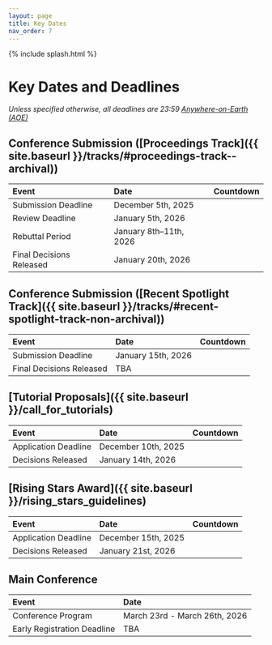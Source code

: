 ```yaml
---
layout: page
title: Key Dates
nav_order: 7
---
```

<script src="//code.jquery.com/jquery.js"></script>
<script src="{{ site.baseurl }}/assets/js/jquery.countdown.min.js"></script>
<script src="{{ site.baseurl }}/assets/js/luxon.min.js"></script>

{% include splash.html %}

# Key Dates and Deadlines

*Unless specified otherwise, all deadlines are 23:59 [Anywhere-on-Earth (AOE)](https://www.ieee802.org/16/aoe.html)*

## Conference Submission ([Proceedings Track]({{ site.baseurl }}/tracks/#proceedings-track--archival))

| Event                                                   | Date                           | Countdown                    |
|:--------------------------------------------------------|:-------------------------------|:-----------------------------|
| Submission Deadline                                     | December 5th, 2025              |<span id="proc-sub"></span><script type="text/javascript">var date = luxon.DateTime.fromObject({year: 2025, month: 12, day: 5, hour: 23, minute: 59, second: 59}, {zone: 'UTC-12',});$('#proc-sub').countdown(date.toJSDate(), function(event) { $(this).html(event.strftime('%D days %H:%M:%S')); });</script>|
| Review Deadline                                         | January 5th, 2026             |<span id="proc-review"></span><script type="text/javascript">var date = luxon.DateTime.fromObject({year: 2026, month: 1, day: 5, hour: 23, minute: 59, second: 59}, {zone: 'UTC-12',});$('#proc-review').countdown(date.toJSDate(), function(event) { $(this).html(event.strftime('%D days %H:%M:%S')); });</script>|
| Rebuttal Period                                         | January 8th–11th, 2026            |<span id="proc-rebuttal"></span><script type="text/javascript">var date = luxon.DateTime.fromObject({year: 2026, month: 1, day: 11, hour: 23, minute: 59, second: 59}, {zone: 'UTC-12',});$('#proc-rebuttal').countdown(date.toJSDate(), function(event) { $(this).html(event.strftime('%D days %H:%M:%S')); });</script>|
| Final Decisions Released                                | January 20th, 2026            |<span id="proc-decision"></span><script type="text/javascript">var date = luxon.DateTime.fromObject({year: 2026, month: 1, day: 20, hour: 23, minute: 59, second: 59}, {zone: 'UTC-12',});$('#proc-decision').countdown(date.toJSDate(), function(event) { $(this).html(event.strftime('%D days %H:%M:%S')); });</script>|


## Conference Submission ([Recent Spotlight Track]({{ site.baseurl }}/tracks/#recent-spotlight-track-non-archival))

| Event                     | Date                           | Countdown                    |
|:--------------------------|:-------------------------------|:-----------------------------|
| Submission Deadline       | January 15th, 2026             |<span id="wksp-sub"></span><script type="text/javascript">var date = luxon.DateTime.fromObject({year: 2026, month: 1, day: 15, hour: 23, minute: 59, second: 59}, {zone: 'UTC-12',});$('#wksp-sub').countdown(date.toJSDate(), function(event) { $(this).html(event.strftime('%D days %H:%M:%S')); });</script>|
| Final Decisions Released  | TBA            |<span id="wksp-decision"></span><script type="text/javascript">var date = luxon.DateTime.fromObject({year: 2026, month: 1, day: 20, hour: 23, minute: 59, second: 59}, {zone: 'UTC-12',});$('#wksp-decision').countdown(date.toJSDate(), function(event) { $(this).html(event.strftime('%D days %H:%M:%S')); });</script>|

## [Tutorial Proposals]({{ site.baseurl }}/call_for_tutorials)

| Event                     | Date                           | Countdown                    |
|:--------------------------|:-------------------------------|:-----------------------------|
| Application Deadline      | December 10th, 2025              |<span id="tut-sub"></span><script type="text/javascript">var date = luxon.DateTime.fromObject({year: 2025, month: 12, day: 10, hour: 23, minute: 59, second: 59}, {zone: 'UTC-12',});$('#tut-sub').countdown(date.toJSDate(), function(event) { $(this).html(event.strftime('%D days %H:%M:%S')); });</script>|
| Decisions Released        | January 14th, 2026             |<span id="tut-decision"></span><script type="text/javascript">var date = luxon.DateTime.fromObject({year: 2026, month: 1, day: 14, hour: 23, minute: 59, second: 59}, {zone: 'UTC-12',});$('#tut-decision').countdown(date.toJSDate(), function(event) { $(this).html(event.strftime('%D days %H:%M:%S')); });</script>|


## [Rising Stars Award]({{ site.baseurl }}/rising_stars_guidelines)

| Event                     | Date                           | Countdown                    |
|:--------------------------|:-------------------------------|:-----------------------------|
| Application Deadline      | December 15th, 2025              |<span id="stars-sub"></span><script type="text/javascript">var date = luxon.DateTime.fromObject({year: 2025, month: 12, day: 15, hour: 23, minute: 59, second: 59}, {zone: 'UTC-12',});$('#stars-sub').countdown(date.toJSDate(), function(event) { $(this).html(event.strftime('%D days %H:%M:%S')); });</script>|
| Decisions Released        | January 21st, 2026             |<span id="stars-decision"></span><script type="text/javascript">var date = luxon.DateTime.fromObject({year: 2026, month: 1, day: 21, hour: 23, minute: 59, second: 59}, {zone: 'UTC-12',});$('#stars-decision').countdown(date.toJSDate(), function(event) { $(this).html(event.strftime('%D days %H:%M:%S')); });</script>|




## Main Conference

| Event                           | Date                            |
|:--------------------------------|:--------------------------------|
| Conference Program              | March 23rd - March 26th, 2026   |
| Early Registration Deadline     | TBA                |
